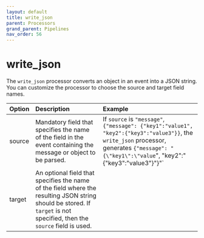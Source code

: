 ```yaml
---
layout: default
title: write_json
parent: Processors
grand_parent: Pipelines
nav_order: 56
---
```


# write_json


The `write_json` processor converts an object in an event into a JSON string. You can customize the processor to choose the source and target field names.

| Option | Description | Example |
| :--- | :--- | :--- |
| source | Mandatory field that specifies the name of the field in the event containing the message or object to be parsed. | If `source` is `"message"`, `{"message": {"key1":"value1", "key2":{"key3":"value3"}}`, the `write_json` processor, generates `{"message": "{\"key1\":\"value`\", \"key2\":"{\"key3\":\"value3\"}"}"`
| target | An optional field that specifies the name of the field where the resulting JSON string should be stored. If `target` is not specified, then the `source` field is used.

